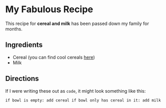 # My Fabulous Recipe

This recipe for **cereal and milk** has been passed down my family for months.

## Ingredients

- Cereal (you can find cool cereals [here](www.example.com/coolcereals))
- Milk

## Directions

If I were writing these out as `code`, it might look something like this:

`if bowl is empty:
    add cereal
if bowl only has cereal in it:
    add milk`
